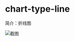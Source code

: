 # chart-type-line

简介：折线图

![截图](https://img.alicdn.com/tfs/TB1Of87isLJ8KJjy0FnXXcFDpXa-1906-1044.png)





